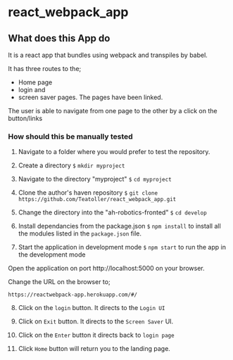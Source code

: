 # react_webpack_app

## What does this App do

It is a react app that bundles using webpack and transpiles by babel.

It has three routes to the;

- Home page
- login and
- screen saver pages.
The pages have been linked.

The user is able to navigate from one page to the other by a click on the button/links

### How should this be manually tested

1. Navigate to a folder where you would prefer to test the repository.

2. Create a directory
 ```$```  ```mkdir myproject```

3. Navigate to the directory "myproject"
 ```$```   ```cd myproject```
4. Clone the author's haven repository
  ```$```   ```git clone https://github.com/Teatoller/react_webpack_app.git```
5. Change the directory into the "ah-robotics-fronted"
  ```$```   ```cd develop```
6. Install dependancies from the package.json
 ```$```   ```npm install``` to install all the modules listed in the `package.json` file.

7. Start the application in development mode
  ```$```   ```npm start``` to run the app in the development mode

Open the application on port  http://localhost:5000 on your browser.

Change the URL on the browser to;

 ```https://reactwebpack-app.herokuapp.com/#/```

8. Click on the ```login``` button. It directs to the ```Login UI```

9. Click on ```Exit``` button. It directs to the ```Screen Saver``` UI.

10. Click on the ```Enter``` button it directs back  to ```login page```

11. Click ```Home``` button will return you to the landing page.
